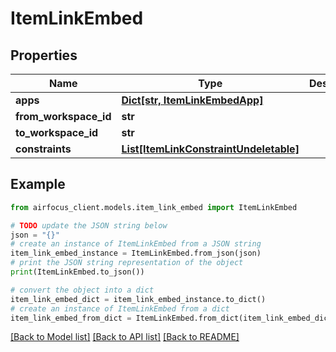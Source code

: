 # ItemLinkEmbed


## Properties

Name | Type | Description | Notes
------------ | ------------- | ------------- | -------------
**apps** | [**Dict[str, ItemLinkEmbedApp]**](ItemLinkEmbedApp.md) |  | 
**from_workspace_id** | **str** |  | 
**to_workspace_id** | **str** |  | 
**constraints** | [**List[ItemLinkConstraintUndeletable]**](ItemLinkConstraintUndeletable.md) |  | [optional] 

## Example

```python
from airfocus_client.models.item_link_embed import ItemLinkEmbed

# TODO update the JSON string below
json = "{}"
# create an instance of ItemLinkEmbed from a JSON string
item_link_embed_instance = ItemLinkEmbed.from_json(json)
# print the JSON string representation of the object
print(ItemLinkEmbed.to_json())

# convert the object into a dict
item_link_embed_dict = item_link_embed_instance.to_dict()
# create an instance of ItemLinkEmbed from a dict
item_link_embed_from_dict = ItemLinkEmbed.from_dict(item_link_embed_dict)
```
[[Back to Model list]](../README.md#documentation-for-models) [[Back to API list]](../README.md#documentation-for-api-endpoints) [[Back to README]](../README.md)


